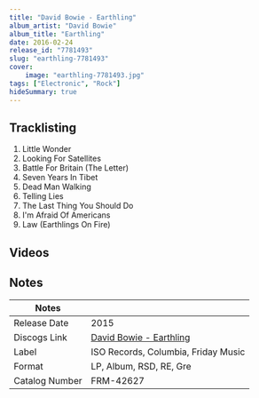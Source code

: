 ```yaml
---
title: "David Bowie - Earthling"
album_artist: "David Bowie"
album_title: "Earthling"
date: 2016-02-24
release_id: "7781493"
slug: "earthling-7781493"
cover:
    image: "earthling-7781493.jpg"
tags: ["Electronic", "Rock"]
hideSummary: true
---
```


## Tracklisting
1. Little Wonder
2. Looking For Satellites
3. Battle For Britain (The Letter)
4. Seven Years In Tibet
5. Dead Man Walking
6. Telling Lies
7. The Last Thing You Should Do
8. I'm Afraid Of Americans
9. Law (Earthlings On Fire)

## Videos


## Notes

| Notes          |             |
| ---------------| ----------- |
| Release Date   | 2015 |
| Discogs Link   | [David Bowie - Earthling](https://www.discogs.com/release/7781493) |
| Label          | ISO Records, Columbia, Friday Music |
| Format         | LP, Album, RSD, RE, Gre |
| Catalog Number | FRM-42627 |

